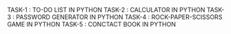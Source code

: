 TASK-1 : TO-DO LIST IN PYTHON
TASK-2 : CALCULATOR IN PYTHON
TASK-3 : PASSWORD GENERATOR IN PYTHON
TASK-4 : ROCK-PAPER-SCISSORS GAME IN PYTHON
TASK-5 : CONCTACT BOOK IN PYTHON
